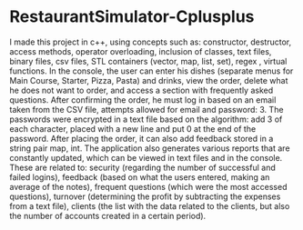# RestaurantSimulator-Cplusplus
I made this project in c++, using concepts such as: constructor, destructor, access methods, operator overloading, inclusion of classes, text files, binary files, csv files, STL containers (vector, map, list, set), regex , virtual functions.
In the console, the user can enter his dishes (separate menus for Main Course, Starter, Pizza, Pasta) and drinks, view the order, delete what he does not want to order, and access a section with frequently asked questions. After confirming the order, he must log in based on an email taken from the CSV file, attempts allowed for email and password: 3. The passwords were encrypted in a text file based on the algorithm: add 3 of each character, placed with a new line and put 0 at the end of the password. After placing the order, it can also add feedback stored in a string pair map, int.
The application also generates various reports that are constantly updated, which can be viewed in text files and in the console. These are related to: security (regarding the number of successful and failed logins), feedback (based on what the users entered, making an average of the notes), frequent questions (which were the most accessed questions), turnover (determining the profit by subtracting the expenses from a text file), clients (the list with the data related to the clients, but also the number of accounts created in a certain period).
